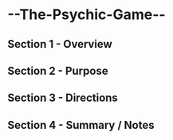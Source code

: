 # --The-Psychic-Game--


## Section 1 - Overview


## Section 2 - Purpose


## Section 3 - Directions


## Section 4 - Summary / Notes